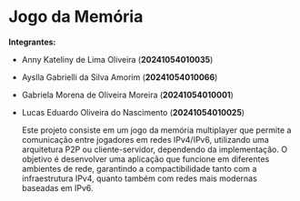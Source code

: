 # Jogo da Memória  

**Integrantes:**  
- Anny Kateliny de Lima Oliveira (**20241054010035**)  
- Ayslla Gabrielli da Silva Amorim (**20241054010066**)  
- Gabriela Morena de Oliveira Moreira (**20241054010001**)  
- Lucas Eduardo Oliveira do Nascimento (**20241054010025**)

  Este projeto consiste em um jogo da memória multiplayer que permite a comunicação entre jogadores em redes IPv4/IPv6, utilizando uma arquitetura P2P ou cliente-servidor, dependendo da implementação. O objetivo é desenvolver uma aplicação que funcione em diferentes ambientes de rede, garantindo a compactibilidade tanto com a infraestrutura IPv4, quanto também com redes mais modernas baseadas em IPv6.



